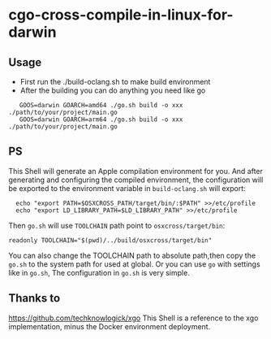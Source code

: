 # cgo-cross-compile-in-linux-for-darwin

## Usage

- First run the ./build-oclang.sh to make build environment
- After the building you can do anything you need like go

```
   GOOS=darwin GOARCH=amd64 ./go.sh build -o xxx ./path/to/your/project/main.go
   GOOS=darwin GOARCH=arm64 ./go.sh build -o xxx ./path/to/your/project/main.go
```

## PS
This Shell will generate an Apple compilation environment for you.
And after generating and configuring the compiled environment, the configuration will be exported to the environment variable
in `build-oclang.sh` will export:
```
  echo "export PATH=$OSXCROSS_PATH/target/bin/:$PATH" >>/etc/profile
  echo "export LD_LIBRARY_PATH=$LD_LIBRARY_PATH" >>/etc/profile
```
Then `go.sh` will use `TOOLCHAIN` path point to `osxcross/target/bin`:
```
readonly TOOLCHAIN="$(pwd)/../build/osxcross/target/bin"
```
You can also change the TOOLCHAIN path to absolute path,then copy the `go.sh` to the system path for used at global.
Or you can use `go` with settings like in `go.sh`, The configuration in `go.sh` is very simple.


## Thanks to
https://github.com/techknowlogick/xgo
This Shell is a reference to the xgo implementation, minus the Docker environment deployment.
